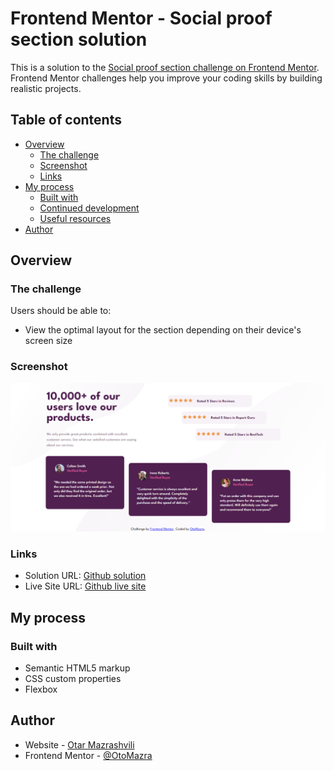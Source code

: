 # Frontend Mentor - Social proof section solution

This is a solution to the [Social proof section challenge on Frontend Mentor](https://www.frontendmentor.io/challenges/social-proof-section-6e0qTv_bA). Frontend Mentor challenges help you improve your coding skills by building realistic projects. 

## Table of contents

- [Overview](#overview)
  - [The challenge](#the-challenge)
  - [Screenshot](#screenshot)
  - [Links](#links)
- [My process](#my-process)
  - [Built with](#built-with)
  - [Continued development](#continued-development)
  - [Useful resources](#useful-resources)
- [Author](#author)

## Overview

### The challenge

Users should be able to:

- View the optimal layout for the section depending on their device's screen size

### Screenshot

![](screencapture.png)

### Links

- Solution URL: [Github solution](https://github.com/otomazra/Social-proof-section)
- Live Site URL: [Github live site](https://otomazra.github.io/Social-proof-section/)

## My process

### Built with

- Semantic HTML5 markup
- CSS custom properties
- Flexbox

## Author

- Website - [Otar Mazrashvili](https://github.com/otomazra)
- Frontend Mentor - [@OtoMazra](https://www.frontendmentor.io/profile/otomazra)
